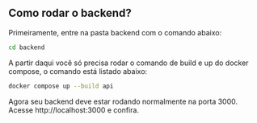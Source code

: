 ## Como rodar o backend?

Primeiramente, entre na pasta backend com o comando abaixo:

```bash
cd backend
```

A partir daqui você só precisa rodar o comando de build e up do docker compose, o comando está listado abaixo:

```bash
docker compose up --build api
```

Agora seu backend deve estar rodando normalmente na porta 3000. Acesse http://localhost:3000 e confira.
